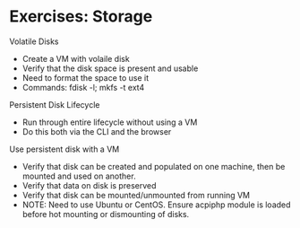 
Exercises: Storage
==================

Volatile Disks
  * Create a VM with volaile disk
  * Verify that the disk space is present and usable
  * Need to format the space to use it
  * Commands: fdisk -l; mkfs -t ext4

Persistent Disk Lifecycle
  * Run through entire lifecycle without using a VM
  * Do this both via the CLI and the browser

Use persistent disk with a VM
  * Verify that disk can be created and populated on one machine, then
  be mounted and used on another.
  * Verify that data on disk is preserved
  * Verify that disk can be mounted/unmounted from running VM
  * NOTE: Need to use Ubuntu or CentOS.  Ensure acpiphp module is
  loaded before hot mounting or dismounting of disks. 

